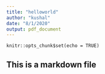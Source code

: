```yaml
---
title: "helloworld"
author: "kushal"
date: "8/1/2020"
output: pdf_document
---
```


```{r setup, include=FALSE}
knitr::opts_chunk$set(echo = TRUE)
```

## This is a markdown file